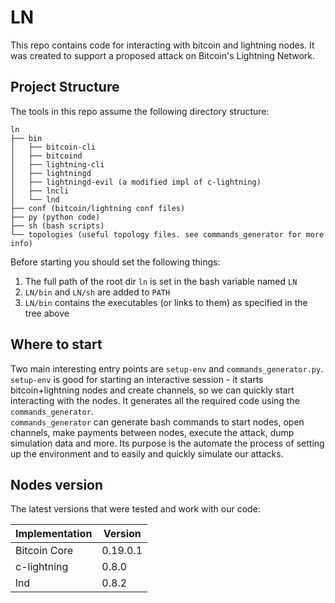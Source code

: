 # LN

This repo contains code for interacting with bitcoin and lightning nodes.
It was created to support a proposed attack on Bitcoin's Lightning Network.


## Project Structure
The tools in this repo assume the following directory structure:

```
ln
├── bin
│   ├── bitcoin-cli
│   ├── bitcoind
│   ├── lightning-cli
│   ├── lightningd
│   ├── lightningd-evil (a modified impl of c-lightning)
│   ├── lncli
│   └── lnd
├── conf (bitcoin/lightning conf files)
├── py (python code)
├── sh (bash scripts)
└── topologies (useful topology files. see commands_generator for more info)
```

Before starting you should set the following things:
1. The full path of the root dir `ln` is set in the bash variable named `LN`
2. `LN/bin` and `LN/sh` are added to `PATH`
3. `LN/bin` contains the executables (or links to them) as specified in the tree above


## Where to start
Two main interesting entry points are `setup-env` and `commands_generator.py`.  
`setup-env` is good for starting an interactive session - it starts bitcoin+lightning nodes
and create channels, so we can quickly start interacting with the nodes. It generates all the required code
using the `commands_generator`.  
`commands_generator` can generate bash commands to start nodes, open channels, 
make payments between nodes, execute the attack, dump simulation data and more. Its purpose 
is the automate the process of setting up the environment and to easily and quickly simulate
our attacks.


## Nodes version
The latest versions that were tested and work with our code:

| Implementation| Version  |
|---------------|----------|
| Bitcoin Core  | 0.19.0.1 |
| c-lightning   | 0.8.0    |
| lnd           | 0.8.2    |
